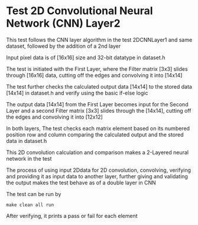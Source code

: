 # Test 2D Convolutional Neural Network (CNN) Layer2

This test follows the CNN layer algorithm in the test 2DCNNLayer1 and same dataset, followed by the addition of a 2nd layer

Input pixel data is of [16x16] size and 32-bit datatype in dataset.h

The test is initiated with the First Layer, where the Filter matrix [3x3] slides through [16x16] data, cutting off the edges and convolving it into [14x14]


The test further checks the calculated output data [14x14] to the stored data [14x14] in dataset.h and verify using the basic if-else logic

The output data [14x14] from the First Layer becomes input for the Second Layer and a second Filter matrix [3x3] slides through the [14x14], cutting off the edges and convolving it into [12x12]

In both layers, The test checks each matrix element based on its numbered position row and column comparing the calculated output and the stored data in dataset.h

This 2D convolution calculation and comparison makes a 2-Layered neural network in the test


The process of using input 2Ddata for 2D convolution, convolving, verifying and providing it as input data to another layer, further giving and validating the output makes the test behave as of a double layer in CNN

The test can be run by

    make clean all run


After verifying, it prints a pass or fail for each element
